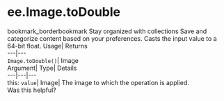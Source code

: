  
#  ee.Image.toDouble 
bookmark_borderbookmark Stay organized with collections  Save and categorize content based on your preferences.
Casts the input value to a 64-bit float. 
Usage| Returns  
---|---  
`Image.toDouble()`| Image  
Argument| Type| Details  
---|---|---  
this: `value`| Image| The image to which the operation is applied.  
Was this helpful?
